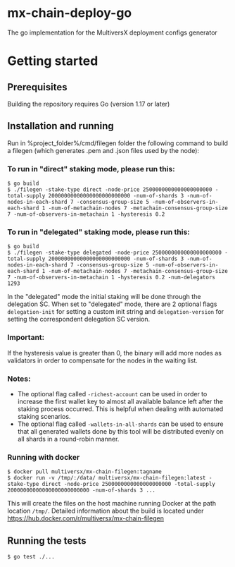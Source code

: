 # mx-chain-deploy-go

The go implementation for the MultiversX deployment configs generator

# Getting started

## Prerequisites

Building the repository requires Go (version 1.17 or later)

## Installation and running

Run in  %project_folder%/cmd/filegen folder the following command to build a filegen (which generates .pem and .json
 files used by the node):
 
 ### To run in "direct" staking mode, please run this:
 ```
 $ go build
$ ./filegen -stake-type direct -node-price 2500000000000000000000 -total-supply 20000000000000000000000000 -num-of-shards 3 -num-of-nodes-in-each-shard 7 -consensus-group-size 5 -num-of-observers-in-each-shard 1 -num-of-metachain-nodes 7 -metachain-consensus-group-size 7 -num-of-observers-in-metachain 1 -hysteresis 0.2
 ```

 ### To run in "delegated" staking mode, please run this:
 ```
 $ go build
$ ./filegen -stake-type delegated -node-price 2500000000000000000000 -total-supply 20000000000000000000000000 -num-of-shards 3 -num-of-nodes-in-each-shard 7 -consensus-group-size 5 -num-of-observers-in-each-shard 1 -num-of-metachain-nodes 7 -metachain-consensus-group-size 7 -num-of-observers-in-metachain 1 -hysteresis 0.2 -num-delegators 1293
 ```

In the "delegated" mode the  initial staking will be done through the delegation SC. When set to "delegated" mode, there are 
2 optional flags `delegation-init` for setting a custom init string and `delegation-version` for setting the correspondent 
delegation SC version.

### Important: 
If the hysteresis value is greater than 0, the binary will add more nodes as validators in order to 
compensate for the nodes in the waiting list. 

### Notes: 
* The optional flag called `-richest-account` can be used in order to increase the first wallet key to almost 
all available balance left after the staking process occurred. This is helpful when dealing with automated staking scenarios.
* The optional flag called `-wallets-in-all-shards` can be used to ensure that all generated wallets done by this tool will
be distributed evenly on all shards in a round-robin manner.


### Running with docker
```
$ docker pull multiversx/mx-chain-filegen:tagname
$ docker run -v /tmp/:/data/ multiversx/mx-chain-filegen:latest -stake-type direct -node-price 2500000000000000000000 -total-supply 20000000000000000000000000 -num-of-shards 3 ...
```
This will create the files on the host machine running Docker at the path location `/tmp/`.
Detailed information about the build is located under https://hub.docker.com/r/multiversx/mx-chain-filegen
 
## Running the tests
```
$ go test ./...
```
